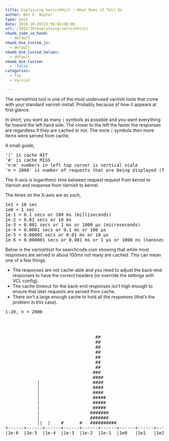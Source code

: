 ```yaml
---
title: Explaining VarnishHist – What Does it Tell Us
author: Ben E. Boyter
type: post
date: 2016-10-26T23:56:01+00:00
url: /2016/10/explaining-varnishhist/
nkweb_code_in_head:
  - default
nkweb_Use_Custom_js:
  - default
nkweb_Use_Custom_Values:
  - default
nkweb_Use_Custom:
  - 'false'
categories:
  - Tip
  - Varnish

---
```

The varnishhist tool is one of the most underused varnish tools that come with your standard varnish install. Probably because of how it appears at first glance.

In short, you want as many `|` symbols as possible and you want everything far toward the left hand side. The closer to the left the faster the responses are regardless if they are cached or not. The more `|` symbols then more items were served from cache.

A small guide,

<pre>'|' is cache HIT
'#' is cache MISS
'n:m' numbers in left top corner is vertical scale
'n = 2000' is number of requests that are being displayed (from 1 to 2000)
</pre>

The X-axis is logarithmic time between request request from kernel to Varnish and response from Varnish to kernel.

The times on the X-axis are as such,

<pre>1e1 = 10 sec
1e0 = 1 sec
1e-1 = 0.1 secs or 100 ms (milliseconds)
1e-2 = 0.01 secs or 10 ms
1e-3 = 0.001 secs or 1 ms or 1000 µs (microseconds)
1e-4 = 0.0001 secs or 0.1 ms or 100 µs
1e-5 = 0.00001 secs or 0.01 ms or 10 µs
1e-6 = 0.000001 secs or 0.001 ms or 1 µs or 1000 ns (nanoseconds)
</pre>

Below is the varnishhist for searchcode.com showing that while most responses are served in about 100ms not many are cached. This can mean one of a few things.

  * The responses are not cache-able and you need to adjust the back-end responses to have the correct headers (or override the settings with VCL config).
  * The cache timeout for the back-end responses isn&#8217;t high enough to ensure that later requests are served from cache.
  * There isn&#8217;t a large enough cache to hold all the responses (that&#8217;s the problem in this case).

<pre>1:20, n = 2000




                                  ##
                                  ##
                                  ##
                                  ##
                                  ##
                                  ##
                                  ##
                                 ###
                                 ####
            |                    ####
            |                    ####
            |                    ####
            |                    #####
            |                    #####
            |                    #####
            |                   #######
            |                   #######
            ||  |    #      #   ##########
+------+------+------+------+------+------+------+------+------
|1e-6  |1e-5  |1e-4  |1e-3  |1e-2  |1e-1  |1e0   |1e1   |1e2

</pre>